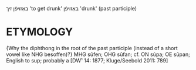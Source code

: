 באַזויפֿן זיך
'to get drunk'
באַזויפֿן
'drunk' (past participle)

ETYMOLOGY
===========
{Why the diphthong in the root of the past participle (instead of a short vowel like NHG besoffen)?}
MHG sūfen; OHG sūfan; cf. ON súpa; OE sūpan; English to sup; probably a
[DW¹ 14: 1877; Kluge/Seebold 2011: 789]